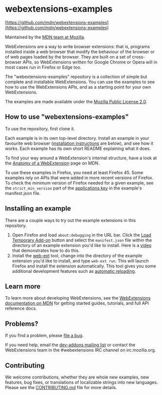 # webextensions-examples

[https://github.com/mdn/webextensions-examples](https://github.com/mdn/webextensions-examples)

Maintained by the [MDN team at Mozilla](https://wiki.mozilla.org/MDN).

WebExtensions are a way to write browser extensions: that is, programs
installed inside a web browser that modify the behaviour of the browser or
of web pages loaded by the browser. They are built on a set of
cross-browser APIs, so WebExtensions written for Google Chrome or Opera will
in most cases run in Firefox or Edge too.

The "webextensions-examples" repository is a collection of simple but complete
and installable WebExtensions. You can use the examples to see how to use the
WebExtensions APIs, and as a starting point for your own WebExtensions.

The examples are made available under the
[Mozilla Public License 2.0](https://www.mozilla.org/en-US/MPL/2.0/).

## How to use "webextensions-examples"

To use the repository, first clone it.

Each example is in its own top-level directory. Install an example in your
favourite web browser ([installation instructions](#installing-an-example) are below),
and see how it works. Each example has its own short README explaining what
it does.

To find your way around a WebExtension's internal structure, have a look at the
[Anatomy of a WebExtension](https://developer.mozilla.org/en-US/Add-ons/WebExtensions/Anatomy_of_a_WebExtension)
page on MDN.

To use these examples in Firefox, you need at least Firefox 45. Some examples
rely on APIs that were added in more recent versions of Firefox.
To check the minimum version of Firefox needed for a given example,
see the `strict_min_version` part of the [applications key](https://developer.mozilla.org/en-US/Add-ons/WebExtensions/manifest.json/applications)
in the example's manifest.json file.

## Installing an example

There are a couple ways to try out the example extensions in this repository.

1. Open Firefox and load `about:debugging` in the URL bar. Click the
   [Load Temporary Add-on](https://developer.mozilla.org/en-US/Add-ons/WebExtensions/Temporary_Installation_in_Firefox)
   button and select the `manifest.json` file within the
   directory of an example extension you'd like to install.
   Here is a [video](https://www.youtube.com/watch?v=cer9EUKegG4)
   that demonstrates how to do this.
2. Install the
   [web-ext](https://developer.mozilla.org/en-US/Add-ons/WebExtensions/Getting_started_with_web-ext)
   tool, change into the directory of the example extension
   you'd like to install, and type `web-ext run`. This will launch Firefox and
   install the extension automatically. This tool gives you some
   additional development features such as
   [automatic reloading](https://developer.mozilla.org/en-US/Add-ons/WebExtensions/Getting_started_with_web-ext#Automatic_extension_reloading).

## Learn more

To learn more about developing WebExtensions, see the
[WebExtensions documentation on MDN](https://developer.mozilla.org/en-US/Add-ons/WebExtensions)
for getting started guides, tutorials, and full API reference docs.

## Problems?

If you find a problem, please [file a bug](https://github.com/mdn/webextensions-examples/issues/new).

If you need help, email the [dev-addons mailing list](https://mail.mozilla.org/listinfo/dev-addons) or contact the WebExtensions team in the #webextensions IRC channel on irc.mozilla.org.

## Contributing

We welcome contributions, whether they are whole new examples, new features,
bug fixes, or translations of localizable strings into new languages. Please
see the [CONTRIBUTING.md](https://github.com/mdn/webextensions-examples/blob/master/CONTRIBUTING.md) file for more details.

